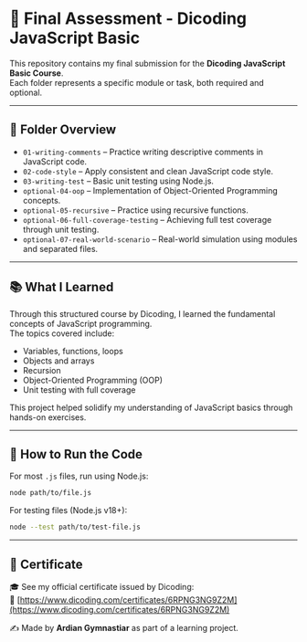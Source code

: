 # 🎯 Final Assessment - Dicoding JavaScript Basic

This repository contains my final submission for the **Dicoding JavaScript Basic Course**.  
Each folder represents a specific module or task, both required and optional.

---

## 📁 Folder Overview

- `01-writing-comments` – Practice writing descriptive comments in JavaScript code.
- `02-code-style` – Apply consistent and clean JavaScript code style.
- `03-writing-test` – Basic unit testing using Node.js.
- `optional-04-oop` – Implementation of Object-Oriented Programming concepts.
- `optional-05-recursive` – Practice using recursive functions.
- `optional-06-full-coverage-testing` – Achieving full test coverage through unit testing.
- `optional-07-real-world-scenario` – Real-world simulation using modules and separated files.

---

## 📚 What I Learned

Through this structured course by Dicoding, I learned the fundamental concepts of JavaScript programming.  
The topics covered include:

- Variables, functions, loops
- Objects and arrays
- Recursion
- Object-Oriented Programming (OOP)
- Unit testing with full coverage

This project helped solidify my understanding of JavaScript basics through hands-on exercises.

---

## 🧪 How to Run the Code

For most `.js` files, run using Node.js:

```bash
node path/to/file.js
```
For testing files (Node.js v18+):
```bash
node --test path/to/test-file.js
```

___

## 📜 Certificate

🎓 See my official certificate issued by Dicoding:  
🔗 [https://www.dicoding.com/certificates/6RPNG3NG9Z2M](https://www.dicoding.com/certificates/6RPNG3NG9Z2M)

✍️ Made by **Ardian Gymnastiar** as part of a learning project.